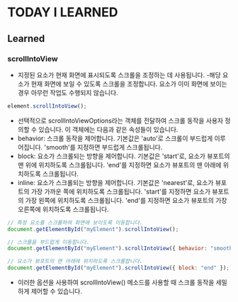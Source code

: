 # TODAY I LEARNED

## Learned

### scrollIntoView

- 지정된 요소가 현재 화면에 표시되도록 스크롤을 조정하는 데 사용됩니다.
-해당 요소가 현재 화면에 보일 수 있도록 스크롤을 조정합니다. 요소가 이미 화면에 보이는 경우 아무런 작업도 수행되지 않습니다.

```javascript
element.scrollIntoView();
```

- 선택적으로 scrollIntoViewOptions라는 객체를 전달하여 스크롤 동작을 사용자 정의할 수 있습니다. 이 객체에는 다음과 같은 속성들이 있습니다.
- behavior: 스크롤 동작을 제어합니다. 기본값은 'auto'로 스크롤이 부드럽게 이루어집니다. 'smooth'를 지정하면 부드럽게 스크롤됩니다.
- block: 요소가 스크롤되는 방향을 제어합니다. 기본값은 'start'로, 요소가 뷰포트의 맨 위에 위치하도록 스크롤됩니다. 'end'를 지정하면 요소가 뷰포트의 맨 아래에 위치하도록 스크롤됩니다.
- inline: 요소가 스크롤되는 방향을 제어합니다. 기본값은 'nearest'로, 요소가 뷰포트의 가장 가까운 쪽에 위치하도록 스크롤됩니다. 'start'를 지정하면 요소가 뷰포트의 가장 왼쪽에 위치하도록 스크롤됩니다. 'end'를 지정하면 요소가 뷰포트의 가장 오른쪽에 위치하도록 스크롤됩니다.

```javascript
// 특정 요소를 스크롤하여 화면에 보이도록 이동합니다.
document.getElementById("myElement").scrollIntoView();

// 스크롤을 부드럽게 이동합니다.
document.getElementById("myElement").scrollIntoView({ behavior: "smooth" });

// 요소가 뷰포트의 맨 아래에 위치하도록 스크롤합니다.
document.getElementById("myElement").scrollIntoView({ block: "end" });
```

- 이러한 옵션을 사용하여 scrollIntoView() 메소드를 사용할 때 스크롤 동작을 세밀하게 제어할 수 있습니다.

